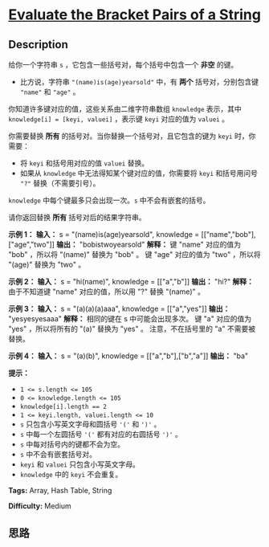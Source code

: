 # [Evaluate the Bracket Pairs of a String][title]

## Description

给你一个字符串 `s` ，它包含一些括号对，每个括号中包含一个 **非空** 的键。

  * 比方说，字符串 `"(name)is(age)yearsold"` 中，有 **两个** 括号对，分别包含键 `"name"` 和 `"age"` 。

你知道许多键对应的值，这些关系由二维字符串数组 `knowledge` 表示，其中 `knowledge[i] = [keyi, valuei]` ，表示键
`keyi` 对应的值为 `valuei` 。

你需要替换 **所有** 的括号对。当你替换一个括号对，且它包含的键为 `keyi` 时，你需要：

  * 将 `keyi` 和括号用对应的值 `valuei` 替换。
  * 如果从 `knowledge` 中无法得知某个键对应的值，你需要将 `keyi` 和括号用问号 `"?"` 替换（不需要引号）。

`knowledge` 中每个键最多只会出现一次。`s` 中不会有嵌套的括号。

请你返回替换 **所有** 括号对后的结果字符串。

**示例 1：**
            **输入：** s = "(name)is(age)yearsold", knowledge = [["name","bob"],["age","two"]]    **输出：** "bobistwoyearsold"    **解释：**    键 "name" 对应的值为 "bob" ，所以将 "(name)" 替换为 "bob" 。    键 "age" 对应的值为 "two" ，所以将 "(age)" 替换为 "two" 。    

**示例 2：**
            **输入：** s = "hi(name)", knowledge = [["a","b"]]    **输出：** "hi?"    **解释：** 由于不知道键 "name" 对应的值，所以用 "?" 替换 "(name)" 。    

**示例 3：**
            **输入：** s = "(a)(a)(a)aaa", knowledge = [["a","yes"]]    **输出：** "yesyesyesaaa"    **解释：** 相同的键在 s 中可能会出现多次。    键 "a" 对应的值为 "yes" ，所以将所有的 "(a)" 替换为 "yes" 。    注意，不在括号里的 "a" 不需要被替换。    

**示例 4：**
            **输入：** s = "(a)(b)", knowledge = [["a","b"],["b","a"]]    **输出：** "ba"

**提示：**

  * `1 <= s.length <= 105`
  * `0 <= knowledge.length <= 105`
  * `knowledge[i].length == 2`
  * `1 <= keyi.length, valuei.length <= 10`
  * `s` 只包含小写英文字母和圆括号 `'('` 和 `')'` 。
  * `s` 中每一个左圆括号 `'('` 都有对应的右圆括号 `')'` 。
  * `s` 中每对括号内的键都不会为空。
  * `s` 中不会有嵌套括号对。
  * `keyi` 和 `valuei` 只包含小写英文字母。
  * `knowledge` 中的 `keyi` 不会重复。


**Tags:** Array, Hash Table, String

**Difficulty:** Medium

## 思路

[title]: https://leetcode-cn.com/problems/evaluate-the-bracket-pairs-of-a-string
